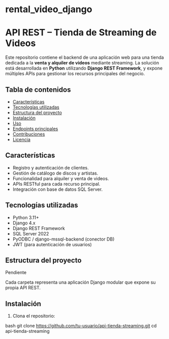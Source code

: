 # rental_video_django
 # API REST – Tienda de Streaming de Videos

Este repositorio contiene el backend de una aplicación web para una tienda dedicada a la **venta y alquiler de videos** mediante streaming. La solución está desarrollada en **Python** utilizando **Django REST Framework**, y expone múltiples APIs para gestionar los recursos principales del negocio.

## Tabla de contenidos

- [Características](#características)
- [Tecnologías utilizadas](#tecnologías-utilizadas)
- [Estructura del proyecto](#estructura-del-proyecto)
- [Instalación](#instalación)
- [Uso](#uso)
- [Endpoints principales](#endpoints-principales)
- [Contribuciones](#contribuciones)
- [Licencia](#licencia)

## Características

- Registro y autenticación de clientes.
- Gestión de catálogo de discos y artistas.
- Funcionalidad para alquiler y venta de videos.
- APIs RESTful para cada recurso principal.
- Integración con base de datos SQL Server.

## Tecnologías utilizadas

- Python 3.11+
- Django 4.x
- Django REST Framework
- SQL Server 2022
- PyODBC / django-mssql-backend (conector DB)
- JWT (para autenticación de usuarios)

## Estructura del proyecto

Pendiente


Cada carpeta representa una aplicación Django modular que expone su propia API REST.

## Instalación

1. Clona el repositorio:

bash
git clone https://github.com/tu-usuario/api-tienda-streaming.git
cd api-tienda-streaming
